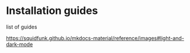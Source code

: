 # Installation guides

list of guides

https://squidfunk.github.io/mkdocs-material/reference/images#light-and-dark-mode